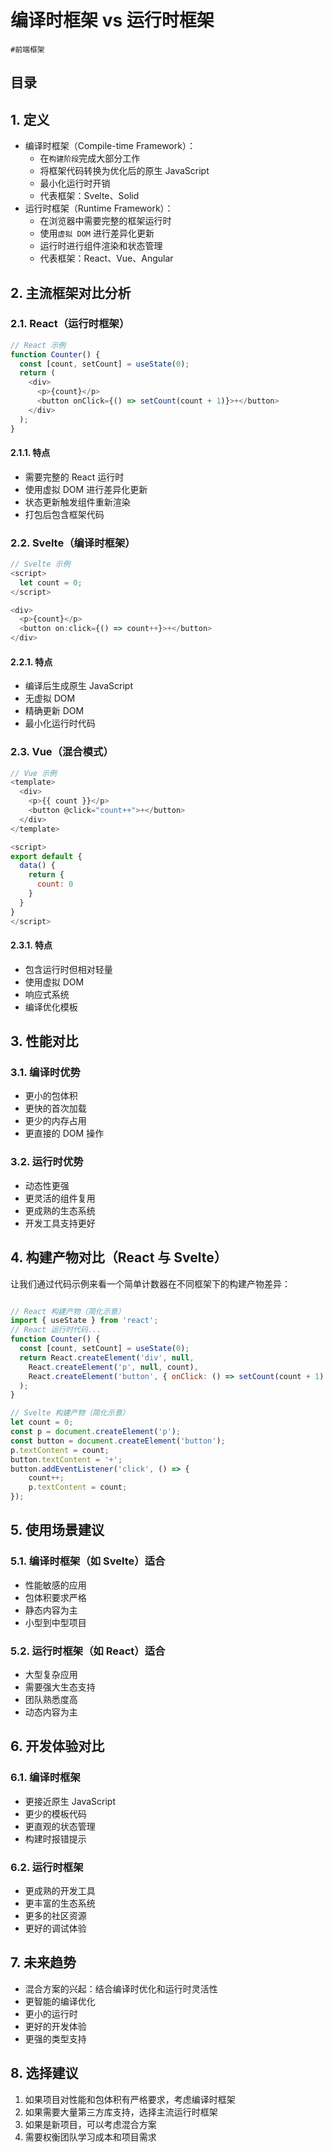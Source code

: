 
# 编译时框架 vs 运行时框架

`#前端框架` 

## 目录
<!-- toc -->
 ## 1. 定义 

- 编译时框架（Compile-time Framework）：
	- 在`构建阶段`完成大部分工作
	- 将框架代码转换为优化后的原生 JavaScript
	- 最小化运行时开销
	- 代表框架：Svelte、Solid
- 运行时框架（Runtime Framework）：
	- 在浏览器中需要完整的框架运行时
	- 使用`虚拟 DOM` 进行差异化更新
	- 运行时进行组件渲染和状态管理
	- 代表框架：React、Vue、Angular

## 2. 主流框架对比分析

### 2.1. React（运行时框架）

```javascript
// React 示例
function Counter() {
  const [count, setCount] = useState(0);
  return (
    <div>
      <p>{count}</p>
      <button onClick={() => setCount(count + 1)}>+</button>
    </div>
  );
}
```

#### 2.1.1. 特点

- 需要完整的 React 运行时
- 使用虚拟 DOM 进行差异化更新
- 状态更新触发组件重新渲染
- 打包后包含框架代码

### 2.2. Svelte（编译时框架）

```javascript
// Svelte 示例
<script>
  let count = 0;
</script>

<div>
  <p>{count}</p>
  <button on:click={() => count++}>+</button>
</div>
```

#### 2.2.1. 特点

- 编译后生成原生 JavaScript
- 无虚拟 DOM
- 精确更新 DOM
- 最小化运行时代码

### 2.3. Vue（混合模式）

```javascript
// Vue 示例
<template>
  <div>
    <p>{{ count }}</p>
    <button @click="count++">+</button>
  </div>
</template>

<script>
export default {
  data() {
    return {
      count: 0
    }
  }
}
</script>
```

#### 2.3.1. 特点

- 包含运行时但相对轻量
- 使用虚拟 DOM
- 响应式系统
- 编译优化模板

## 3. 性能对比

### 3.1. 编译时优势

- 更小的包体积
- 更快的首次加载
- 更少的内存占用
- 更直接的 DOM 操作

### 3.2. 运行时优势

- 动态性更强
- 更灵活的组件复用
- 更成熟的生态系统
- 开发工具支持更好

## 4. 构建产物对比（React 与 Svelte）

让我们通过代码示例来看一个简单计数器在不同框架下的构建产物差异：

```javascript hl:2,13,8,16

// React 构建产物（简化示意）
import { useState } from 'react';
// React 运行时代码...
function Counter() {
  const [count, setCount] = useState(0);
  return React.createElement('div', null,
    React.createElement('p', null, count),
    React.createElement('button', { onClick: () => setCount(count + 1) }, '+')
  );
}

// Svelte 构建产物（简化示意）
let count = 0;
const p = document.createElement('p');
const button = document.createElement('button');
p.textContent = count;
button.textContent = '+';
button.addEventListener('click', () => {
    count++;
    p.textContent = count;
});
```

## 5. 使用场景建议

### 5.1. 编译时框架（如 Svelte）适合

- 性能敏感的应用
- 包体积要求严格
- 静态内容为主
- 小型到中型项目

### 5.2. 运行时框架（如 React）适合

- 大型复杂应用
- 需要强大生态支持
- 团队熟悉度高
- 动态内容为主

## 6. 开发体验对比

### 6.1. 编译时框架

- 更接近原生 JavaScript
- 更少的模板代码
- 更直观的状态管理
- 构建时报错提示

### 6.2. 运行时框架

- 更成熟的开发工具
- 更丰富的生态系统
- 更多的社区资源
- 更好的调试体验

## 7. 未来趋势

- 混合方案的兴起：结合编译时优化和运行时灵活性
- 更智能的编译优化
- 更小的运行时
- 更好的开发体验
- 更强的类型支持

## 8. 选择建议

1. 如果项目对性能和包体积有严格要求，考虑编译时框架
2. 如果需要大量第三方库支持，选择主流运行时框架
3. 如果是新项目，可以考虑混合方案
4. 需要权衡团队学习成本和项目需求